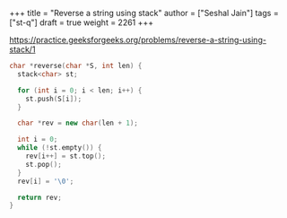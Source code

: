 +++
title = "Reverse a string using stack"
author = ["Seshal Jain"]
tags = ["st-q"]
draft = true
weight = 2261
+++

<https://practice.geeksforgeeks.org/problems/reverse-a-string-using-stack/1>

```cpp
char *reverse(char *S, int len) {
  stack<char> st;

  for (int i = 0; i < len; i++) {
    st.push(S[i]);
  }

  char *rev = new char(len + 1);

  int i = 0;
  while (!st.empty()) {
    rev[i++] = st.top();
    st.pop();
  }
  rev[i] = '\0';

  return rev;
}
```

